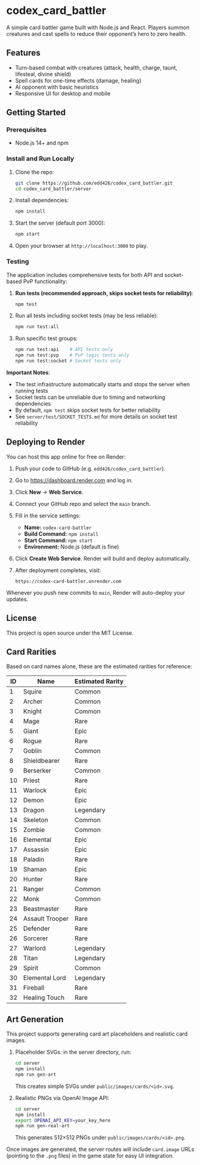 # codex_card_battler

A simple card battler game built with Node.js and React. Players summon creatures and cast spells to reduce their opponent’s hero to zero health.

## Features
- Turn-based combat with creatures (attack, health, charge, taunt, lifesteal, divine shield)
- Spell cards for one-time effects (damage, healing)
- AI opponent with basic heuristics
- Responsive UI for desktop and mobile

## Getting Started

### Prerequisites
- Node.js 14+ and npm

### Install and Run Locally
1. Clone the repo:
   ```bash
   git clone https://github.com/edd426/codex_card_battler.git
   cd codex_card_battler/server
   ```
2. Install dependencies:
   ```bash
   npm install
   ```
3. Start the server (default port 3000):
   ```bash
   npm start
   ```
4. Open your browser at `http://localhost:3000` to play.

### Testing
The application includes comprehensive tests for both API and socket-based PvP functionality:

1. **Run tests (recommended approach, skips socket tests for reliability)**:
   ```bash
   npm test
   ```
2. Run all tests including socket tests (may be less reliable):
   ```bash
   npm run test:all
   ```
3. Run specific test groups:
   ```bash
   npm run test:api    # API tests only
   npm run test:pvp    # PvP logic tests only
   npm run test:socket # Socket tests only
   ```

**Important Notes**:
- The test infrastructure automatically starts and stops the server when running tests
- Socket tests can be unreliable due to timing and networking dependencies
- By default, `npm test` skips socket tests for better reliability
- See `server/test/SOCKET_TESTS.md` for more details on socket test reliability

## Deploying to Render

You can host this app online for free on Render:

1. Push your code to GitHub (e.g. `edd426/codex_card_battler`).
2. Go to https://dashboard.render.com and log in.
3. Click **New** → **Web Service**.
4. Connect your GitHub repo and select the `main` branch.
5. Fill in the service settings:
   - **Name:** `codex-card-battler`
   - **Build Command:** `npm install`
   - **Start Command:** `npm start`
   - **Environment:** Node.js (default is fine)
6. Click **Create Web Service**. Render will build and deploy automatically.
7. After deployment completes, visit:

   ```
   https://codex-card-battler.onrender.com
   ```

Whenever you push new commits to `main`, Render will auto-deploy your updates.

## License
This project is open source under the MIT License.

## Card Rarities

Based on card names alone, these are the estimated rarities for reference:

| ID | Name             | Estimated Rarity |
|----|------------------|------------------|
|  1 | Squire           | Common           |
|  2 | Archer           | Common           |
|  3 | Knight           | Common           |
|  4 | Mage             | Rare             |
|  5 | Giant            | Epic             |
|  6 | Rogue            | Rare             |
|  7 | Goblin           | Common           |
|  8 | Shieldbearer     | Rare             |
|  9 | Berserker        | Common           |
| 10 | Priest           | Rare             |
| 11 | Warlock          | Epic             |
| 12 | Demon            | Epic             |
| 13 | Dragon           | Legendary        |
| 14 | Skeleton         | Common           |
| 15 | Zombie           | Common           |
| 16 | Elemental        | Epic             |
| 17 | Assassin         | Epic             |
| 18 | Paladin          | Rare             |
| 19 | Shaman           | Epic             |
| 20 | Hunter           | Rare             |
| 21 | Ranger           | Common           |
| 22 | Monk             | Common           |
| 23 | Beastmaster      | Rare             |
| 24 | Assault Trooper  | Rare             |
| 25 | Defender         | Rare             |
| 26 | Sorcerer         | Rare             |
| 27 | Warlord          | Legendary        |
| 28 | Titan            | Legendary        |
| 29 | Spirit           | Common           |
| 30 | Elemental Lord   | Legendary        |
| 31 | Fireball         | Rare             |
| 32 | Healing Touch    | Rare             |
## Art Generation

This project supports generating card art placeholders and realistic card images.

1. Placeholder SVGs: in the server directory, run:
   ```bash
   cd server
   npm install
   npm run gen-art
   ```
   This creates simple SVGs under `public/images/cards/<id>.svg`.

2. Realistic PNGs via OpenAI Image API:
   ```bash
   cd server
   npm install
   export OPENAI_API_KEY=your_key_here
   npm run gen-real-art
   ```
   This generates 512×512 PNGs under `public/images/cards/<id>.png`.

Once images are generated, the server routes will include `card.image` URLs (pointing to the `.png` files) in the game state for easy UI integration.
